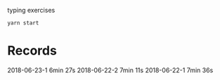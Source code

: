 typing exercises

`yarn start`

# Records
2018-06-23-1 6min 27s
2018-06-22-2 7min 11s
2018-06-22-1 7min 36s
